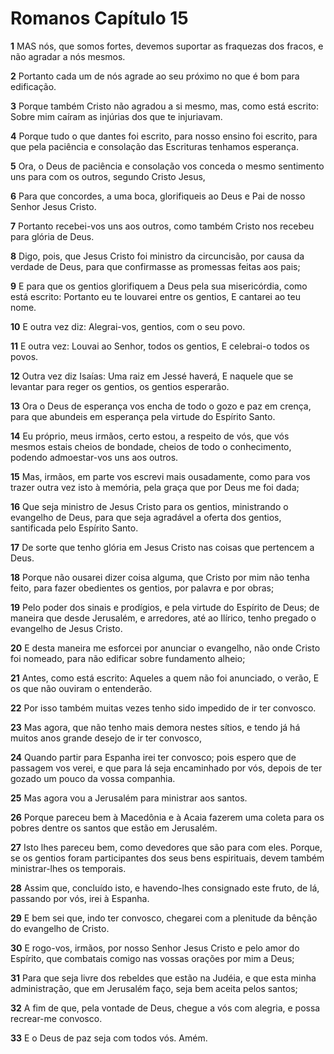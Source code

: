 # Romanos Capítulo 15

**1** 	MAS nós, que somos fortes, devemos suportar as fraquezas dos fracos, e não agradar a nós mesmos.

**2** 	Portanto cada um de nós agrade ao seu próximo no que é bom para edificação.

**3** 	Porque também Cristo não agradou a si mesmo, mas, como está escrito: Sobre mim caíram as injúrias dos que te injuriavam.

**4** 	Porque tudo o que dantes foi escrito, para nosso ensino foi escrito, para que pela paciência e consolação das Escrituras tenhamos esperança.

**5** 	Ora, o Deus de paciência e consolação vos conceda o mesmo sentimento uns para com os outros, segundo Cristo Jesus,

**6** 	Para que concordes, a uma boca, glorifiqueis ao Deus e Pai de nosso Senhor Jesus Cristo.

**7** 	Portanto recebei-vos uns aos outros, como também Cristo nos recebeu para glória de Deus.

**8** 	Digo, pois, que Jesus Cristo foi ministro da circuncisão, por causa da verdade de Deus, para que confirmasse as promessas feitas aos pais;

**9** 	E para que os gentios glorifiquem a Deus pela sua misericórdia, como está escrito: Portanto eu te louvarei entre os gentios, E cantarei ao teu nome.

**10** 	E outra vez diz: Alegrai-vos, gentios, com o seu povo.

**11** 	E outra vez: Louvai ao Senhor, todos os gentios, E celebrai-o todos os povos.

**12** 	Outra vez diz Isaías: Uma raiz em Jessé haverá, E naquele que se levantar para reger os gentios, os gentios esperarão.

**13** 	Ora o Deus de esperança vos encha de todo o gozo e paz em crença, para que abundeis em esperança pela virtude do Espírito Santo.

**14** 	Eu próprio, meus irmãos, certo estou, a respeito de vós, que vós mesmos estais cheios de bondade, cheios de todo o conhecimento, podendo admoestar-vos uns aos outros.

**15** 	Mas, irmãos, em parte vos escrevi mais ousadamente, como para vos trazer outra vez isto à memória, pela graça que por Deus me foi dada;

**16** 	Que seja ministro de Jesus Cristo para os gentios, ministrando o evangelho de Deus, para que seja agradável a oferta dos gentios, santificada pelo Espírito Santo.

**17** 	De sorte que tenho glória em Jesus Cristo nas coisas que pertencem a Deus.

**18** 	Porque não ousarei dizer coisa alguma, que Cristo por mim não tenha feito, para fazer obedientes os gentios, por palavra e por obras;

**19** 	Pelo poder dos sinais e prodígios, e pela virtude do Espírito de Deus; de maneira que desde Jerusalém, e arredores, até ao Ilírico, tenho pregado o evangelho de Jesus Cristo.

**20** 	E desta maneira me esforcei por anunciar o evangelho, não onde Cristo foi nomeado, para não edificar sobre fundamento alheio;

**21** 	Antes, como está escrito: Aqueles a quem não foi anunciado, o verão, E os que não ouviram o entenderão.

**22** 	Por isso também muitas vezes tenho sido impedido de ir ter convosco.

**23** 	Mas agora, que não tenho mais demora nestes sítios, e tendo já há muitos anos grande desejo de ir ter convosco,

**24** 	Quando partir para Espanha irei ter convosco; pois espero que de passagem vos verei, e que para lá seja encaminhado por vós, depois de ter gozado um pouco da vossa companhia.

**25** 	Mas agora vou a Jerusalém para ministrar aos santos.

**26** 	Porque pareceu bem à Macedônia e à Acaia fazerem uma coleta para os pobres dentre os santos que estão em Jerusalém.

**27** 	Isto lhes pareceu bem, como devedores que são para com eles. Porque, se os gentios foram participantes dos seus bens espirituais, devem também ministrar-lhes os temporais.

**28** 	Assim que, concluído isto, e havendo-lhes consignado este fruto, de lá, passando por vós, irei à Espanha.

**29** 	E bem sei que, indo ter convosco, chegarei com a plenitude da bênção do evangelho de Cristo.

**30** 	E rogo-vos, irmãos, por nosso Senhor Jesus Cristo e pelo amor do Espírito, que combatais comigo nas vossas orações por mim a Deus;

**31** 	Para que seja livre dos rebeldes que estão na Judéia, e que esta minha administração, que em Jerusalém faço, seja bem aceita pelos santos;

**32** 	A fim de que, pela vontade de Deus, chegue a vós com alegria, e possa recrear-me convosco.

**33** 	E o Deus de paz seja com todos vós. Amém.

